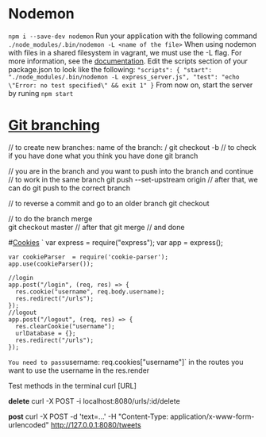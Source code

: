 # Nodemon
  `npm i --save-dev nodemon`
  Run your application with the following command
  `./node_modules/.bin/nodemon -L <name of the file>`
  When using nodemon with files in a shared filesystem in vagrant, we must use the -L flag. For more information, see the [documentation](https://github.com/remy/nodemon#application-isnt-restarting).
  Edit the scripts section of your package.json to look like the following:
  `"scripts": {
    "start": "./node_modules/.bin/nodemon -L express_server.js",
    "test": "echo \"Error: no test specified\" && exit 1"
  }`
  From now on, start the server by runing `npm start`

# [Git branching](https://web.compass.lighthouselabs.ca/days/w02d3/activities/673)

  // to create new branches:
  name of the branch:
    <feature or bug>/<name of the change>
  git checkout -b <name of the branch>
  // to check if you have done what you think you have done
  git branch
  <make the changes with git add and git commit as usual>

  // you are in the branch and you want to push into the branch and continue 
  // to work in the same branch
  git push --set-upstream origin <name of the branch>
  // after that, we can do git push to the correct branch
  
  // to reverse a commit and go to an older branch
  git checkout <name of the older branch>

  // to do the branch merge    
  git checkout master
  // after that
  git merge <name of the branch>
  // and done

#[Cookies](https://web.compass.lighthouselabs.ca/activities/136)
  `
    var express = require("express");
    var app     = express();

    var cookieParser  = require('cookie-parser');
    app.use(cookieParser());

    //login
    app.post("/login", (req, res) => {
      res.cookie("username", req.body.username);
      res.redirect("/urls");
    });
    //logout
    app.post("/logout", (req, res) => {
      res.clearCookie("username");
      urlDatabase = {};
      res.redirect("/urls");
    });
  `
  You need to pass `username: req.cookies["username"]` in the routes you want to use the username in the res.render 
  
  Test methods in the terminal
  curl [URL]

  **delete**
  curl -X POST -i localhost:8080/urls/:id/delete

  **post**
  curl -X POST -d 'text=...' -H "Content-Type: application/x-www-form-urlencoded" http://127.0.0.1:8080/tweets
